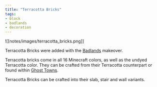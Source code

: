 ```yaml
---
title: "Terracotta Bricks"
tags:
- block
- badlands
- decoration
---
```


![[notes/images/terracotta_bricks.png]]

Terracotta Bricks were added with the [Badlands](notes/makeover/badlands) makeover.

Terracotta bricks come in all 16 Minecraft colors, as well as the undyed Terracotta color.  They can be crafted from their Terracotta counterpart or found within [Ghost Towns](notes/structure/ghost_town).  

Terracotta Bricks can be crafted into their slab, stair and wall variants.


